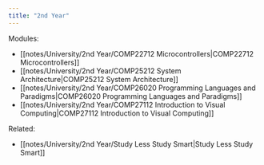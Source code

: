 ```yaml
---
title: "2nd Year"
---
```


Modules:  
- [[notes/University/2nd Year/COMP22712 Microcontrollers|COMP22712 Microcontrollers]]
- [[notes/University/2nd Year/COMP25212 System Architecture|COMP25212 System Architecture]]
- [[notes/University/2nd Year/COMP26020 Programming Languages and Paradigms|COMP26020 Programming Languages and Paradigms]]
- [[notes/University/2nd Year/COMP27112 Introduction to Visual Computing|COMP27112 Introduction to Visual Computing]]

Related:  
- [[notes/University/2nd Year/Study Less Study Smart|Study Less Study Smart]]